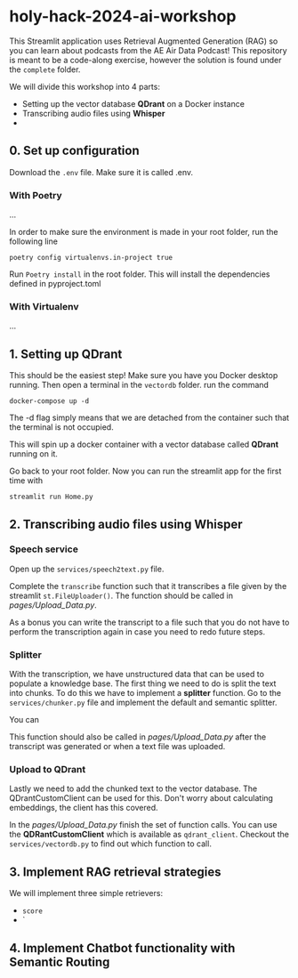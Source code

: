 # holy-hack-2024-ai-workshop

This Streamlit application uses Retrieval Augmented Generation (RAG) so you can learn about podcasts from the AE Air Data Podcast!
This repository is meant to be a code-along exercise, however the solution is found under the `complete` folder.

We will divide this workshop into 4 parts:

- Setting up the vector database **QDrant** on a Docker instance
- Transcribing audio files using **Whisper**
- 

## 0. Set up configuration
Download the `.env` file. Make sure it is called .env.

### With Poetry 
...

In order to make sure the environment is made in your root folder, run the following line

`poetry config virtualenvs.in-project true`

Run `Poetry install` in the root folder. This will install the dependencies defined in pyproject.toml

### With Virtualenv
...


## 1. Setting up QDrant
This should be the easiest step! Make sure you have you Docker desktop running.
Then open a terminal in the `vectordb` folder.
run the command

`docker-compose up -d`

The -d flag simply means that we are detached from the container such that the terminal is not occupied.

This will spin up a docker container with a vector database called **QDrant** running on it.

Go back to your root folder. Now you can run the streamlit app for the first time with

`streamlit run Home.py`

## 2. Transcribing audio files using **Whisper**

### Speech service

Open up the `services/speech2text.py` file.

Complete the `transcribe` function such that it transcribes a file given by the streamlit `st.FileUploader()`.
The function should be called in *pages/Upload_Data.py*.

As a bonus you can write the transcript to a file such that you do not have to perform the transcription again in case you need to redo future steps.

### Splitter

With the transcription, we have unstructured data that can be used to populate a knowledge base.
The first thing we need to do is split the text into chunks.
To do this we have to implement a **splitter** function.
Go to the `services/chunker.py` file and implement the default and semantic splitter.

You can 

This function should also be called in *pages/Upload_Data.py* after the transcript was generated or when a text file was uploaded.

### Upload to QDrant

Lastly we need to add the chunked text to the vector database. The QDrantCustomClient can be used for this. 
Don't worry about calculating embeddings, the client has this covered.

In the *pages/Upload_Data.py* finish the set of function calls. You can use the **QDRantCustomClient** which is available as `qdrant_client`. Checkout the `services/vectordb.py` to find out which function to call.

## 3. Implement RAG retrieval strategies

We will implement three simple retrievers:
- `score`
- `
## 4. Implement Chatbot functionality with **Semantic Routing**
